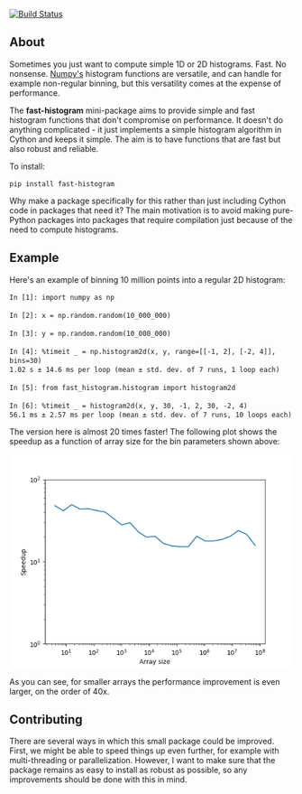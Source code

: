 [![Build Status](https://travis-ci.org/astrofrog/fast-histogram.svg?branch=master)](https://travis-ci.org/astrofrog/fast-histogram)

About
-----

Sometimes you just want to compute simple 1D or 2D histograms. Fast. No
nonsense. [Numpy's](http://www.numpy.org) histogram functions are versatile,
and can handle for example non-regular binning, but this versatility comes at
the expense of performance.

The **fast-histogram** mini-package aims to provide simple and fast histogram
functions that don't compromise on performance. It doesn't do anything
complicated - it just implements a simple histogram algorithm in Cython and
keeps it simple. The aim is to have functions that are fast but also robust and
reliable.

To install:

    pip install fast-histogram

Why make a package specifically for this rather than just including Cython code
in packages that need it? The main motivation is to avoid making pure-Python
packages into packages that require compilation just because of the need to
compute histograms.

Example
-------

Here's an example of binning 10 million points into a regular 2D histogram:

    In [1]: import numpy as np

    In [2]: x = np.random.random(10_000_000)

    In [3]: y = np.random.random(10_000_000)

    In [4]: %timeit _ = np.histogram2d(x, y, range=[[-1, 2], [-2, 4]], bins=30)
    1.02 s ± 14.6 ms per loop (mean ± std. dev. of 7 runs, 1 loop each)

    In [5]: from fast_histogram.histogram import histogram2d

    In [6]: %timeit _ = histogram2d(x, y, 30, -1, 2, 30, -2, 4)
    56.1 ms ± 2.57 ms per loop (mean ± std. dev. of 7 runs, 10 loops each)

The version here is almost 20 times faster! The following plot shows the
speedup as a function of array size for the bin parameters shown above:

![speedup_plot](speedup.png)

As you can see, for smaller arrays the performance improvement is even larger,
on the order of 40x.

Contributing
------------

There are several ways in which this small package could be improved. First,
we might be able to speed things up even further, for example with
multi-threading or parallelization. However, I want to make sure that the
package remains as easy to install as robust as possible, so any improvements
should be done with this in mind.
